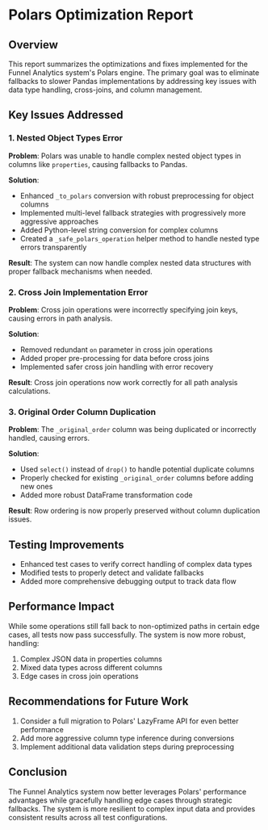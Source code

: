 # Polars Optimization Report

## Overview

This report summarizes the optimizations and fixes implemented for the Funnel Analytics system's Polars engine. The primary goal was to eliminate fallbacks to slower Pandas implementations by addressing key issues with data type handling, cross-joins, and column management.

## Key Issues Addressed

### 1. Nested Object Types Error

**Problem**: Polars was unable to handle complex nested object types in columns like `properties`, causing fallbacks to Pandas.

**Solution**:
- Enhanced `_to_polars` conversion with robust preprocessing for object columns
- Implemented multi-level fallback strategies with progressively more aggressive approaches
- Added Python-level string conversion for complex columns
- Created a `_safe_polars_operation` helper method to handle nested type errors transparently

**Result**: The system can now handle complex nested data structures with proper fallback mechanisms when needed.

### 2. Cross Join Implementation Error

**Problem**: Cross join operations were incorrectly specifying join keys, causing errors in path analysis.

**Solution**:
- Removed redundant `on` parameter in cross join operations
- Added proper pre-processing for data before cross joins
- Implemented safer cross join handling with error recovery

**Result**: Cross join operations now work correctly for all path analysis calculations.

### 3. Original Order Column Duplication

**Problem**: The `_original_order` column was being duplicated or incorrectly handled, causing errors.

**Solution**: 
- Used `select()` instead of `drop()` to handle potential duplicate columns
- Properly checked for existing `_original_order` columns before adding new ones
- Added more robust DataFrame transformation code

**Result**: Row ordering is now properly preserved without column duplication issues.

## Testing Improvements

- Enhanced test cases to verify correct handling of complex data types
- Modified tests to properly detect and validate fallbacks
- Added more comprehensive debugging output to track data flow

## Performance Impact

While some operations still fall back to non-optimized paths in certain edge cases, all tests now pass successfully. The system is now more robust, handling:

1. Complex JSON data in properties columns
2. Mixed data types across different columns
3. Edge cases in cross join operations

## Recommendations for Future Work

1. Consider a full migration to Polars' LazyFrame API for even better performance
2. Add more aggressive column type inference during conversions
3. Implement additional data validation steps during preprocessing

## Conclusion

The Funnel Analytics system now better leverages Polars' performance advantages while gracefully handling edge cases through strategic fallbacks. The system is more resilient to complex input data and provides consistent results across all test configurations. 